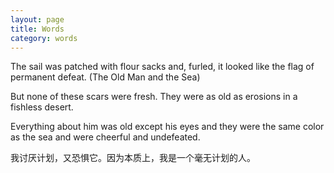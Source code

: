 ```yaml
---
layout: page
title: Words
category: words
---
```


The sail was patched with flour sacks and, furled, it looked like the flag of permanent defeat. (The Old Man and the Sea)


But none of these scars were fresh. They were as old as erosions in a fishless desert.



Everything about him was old except his eyes and they were the same color as the sea and were cheerful and undefeated.



我讨厌计划，又恐惧它。因为本质上，我是一个毫无计划的人。




